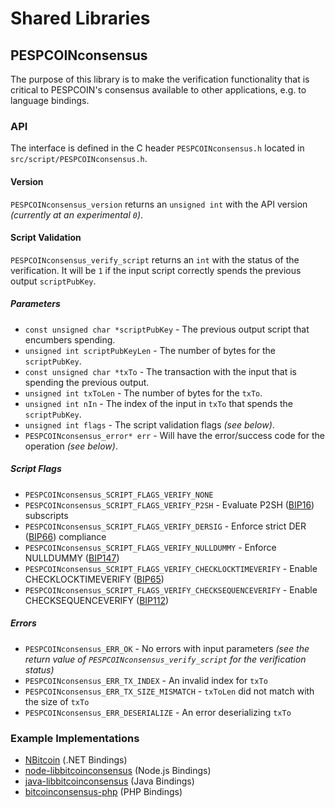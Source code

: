 Shared Libraries
================

## PESPCOINconsensus

The purpose of this library is to make the verification functionality that is critical to PESPCOIN's consensus available to other applications, e.g. to language bindings.

### API

The interface is defined in the C header `PESPCOINconsensus.h` located in  `src/script/PESPCOINconsensus.h`.

#### Version

`PESPCOINconsensus_version` returns an `unsigned int` with the API version *(currently at an experimental `0`)*.

#### Script Validation

`PESPCOINconsensus_verify_script` returns an `int` with the status of the verification. It will be `1` if the input script correctly spends the previous output `scriptPubKey`.

##### Parameters
- `const unsigned char *scriptPubKey` - The previous output script that encumbers spending.
- `unsigned int scriptPubKeyLen` - The number of bytes for the `scriptPubKey`.
- `const unsigned char *txTo` - The transaction with the input that is spending the previous output.
- `unsigned int txToLen` - The number of bytes for the `txTo`.
- `unsigned int nIn` - The index of the input in `txTo` that spends the `scriptPubKey`.
- `unsigned int flags` - The script validation flags *(see below)*.
- `PESPCOINconsensus_error* err` - Will have the error/success code for the operation *(see below)*.

##### Script Flags
- `PESPCOINconsensus_SCRIPT_FLAGS_VERIFY_NONE`
- `PESPCOINconsensus_SCRIPT_FLAGS_VERIFY_P2SH` - Evaluate P2SH ([BIP16](https://github.com/bitcoin/bips/blob/master/bip-0016.mediawiki)) subscripts
- `PESPCOINconsensus_SCRIPT_FLAGS_VERIFY_DERSIG` - Enforce strict DER ([BIP66](https://github.com/bitcoin/bips/blob/master/bip-0066.mediawiki)) compliance
- `PESPCOINconsensus_SCRIPT_FLAGS_VERIFY_NULLDUMMY` - Enforce NULLDUMMY ([BIP147](https://github.com/bitcoin/bips/blob/master/bip-0147.mediawiki))
- `PESPCOINconsensus_SCRIPT_FLAGS_VERIFY_CHECKLOCKTIMEVERIFY` - Enable CHECKLOCKTIMEVERIFY ([BIP65](https://github.com/bitcoin/bips/blob/master/bip-0065.mediawiki))
- `PESPCOINconsensus_SCRIPT_FLAGS_VERIFY_CHECKSEQUENCEVERIFY` - Enable CHECKSEQUENCEVERIFY ([BIP112](https://github.com/bitcoin/bips/blob/master/bip-0112.mediawiki))

##### Errors
- `PESPCOINconsensus_ERR_OK` - No errors with input parameters *(see the return value of `PESPCOINconsensus_verify_script` for the verification status)*
- `PESPCOINconsensus_ERR_TX_INDEX` - An invalid index for `txTo`
- `PESPCOINconsensus_ERR_TX_SIZE_MISMATCH` - `txToLen` did not match with the size of `txTo`
- `PESPCOINconsensus_ERR_DESERIALIZE` - An error deserializing `txTo`

### Example Implementations
- [NBitcoin](https://github.com/NicolasDorier/NBitcoin/blob/master/NBitcoin/Script.cs#L814) (.NET Bindings)
- [node-libbitcoinconsensus](https://github.com/bitpay/node-libbitcoinconsensus) (Node.js Bindings)
- [java-libbitcoinconsensus](https://github.com/dexX7/java-libbitcoinconsensus) (Java Bindings)
- [bitcoinconsensus-php](https://github.com/Bit-Wasp/bitcoinconsensus-php) (PHP Bindings)
